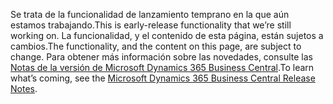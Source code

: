 <span data-ttu-id="94f93-101">Se trata de la funcionalidad de lanzamiento temprano en la que aún estamos trabajando.</span><span class="sxs-lookup"><span data-stu-id="94f93-101">This is early-release functionality that we’re still working on.</span></span> <span data-ttu-id="94f93-102">La funcionalidad, y el contenido de esta página, están sujetos a cambios.</span><span class="sxs-lookup"><span data-stu-id="94f93-102">The functionality, and the content on this page, are subject to change.</span></span> <span data-ttu-id="94f93-103">Para obtener más información sobre las novedades, consulte las [Notas de la versión de Microsoft Dynamics 365 Business Central](https://go.microsoft.com/fwlink/?linkid=2047422).</span><span class="sxs-lookup"><span data-stu-id="94f93-103">To learn what’s coming, see the [Microsoft Dynamics 365 Business Central Release Notes](https://go.microsoft.com/fwlink/?linkid=2047422).</span></span>